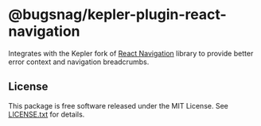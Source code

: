 # @bugsnag/kepler-plugin-react-navigation

Integrates with the Kepler fork of [React Navigation](https://reactnavigation.org/) library to provide better error context and navigation breadcrumbs.

## License

This package is free software released under the MIT License. See [LICENSE.txt](./LICENSE.txt) for details.
